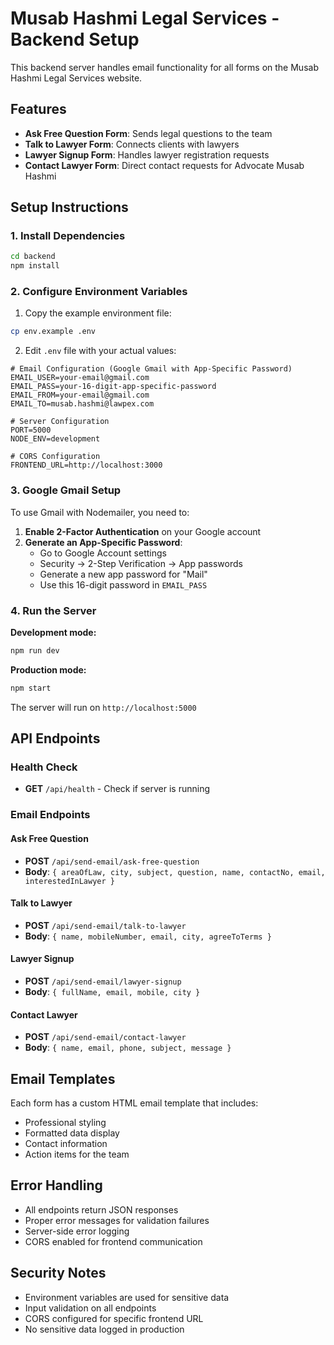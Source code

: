 # Musab Hashmi Legal Services - Backend Setup

This backend server handles email functionality for all forms on the Musab Hashmi Legal Services website.

## Features

- **Ask Free Question Form**: Sends legal questions to the team
- **Talk to Lawyer Form**: Connects clients with lawyers
- **Lawyer Signup Form**: Handles lawyer registration requests
- **Contact Lawyer Form**: Direct contact requests for Advocate Musab Hashmi

## Setup Instructions

### 1. Install Dependencies

```bash
cd backend
npm install
```

### 2. Configure Environment Variables

1. Copy the example environment file:
```bash
cp env.example .env
```

2. Edit `.env` file with your actual values:
```env
# Email Configuration (Google Gmail with App-Specific Password)
EMAIL_USER=your-email@gmail.com
EMAIL_PASS=your-16-digit-app-specific-password
EMAIL_FROM=your-email@gmail.com
EMAIL_TO=musab.hashmi@lawpex.com

# Server Configuration
PORT=5000
NODE_ENV=development

# CORS Configuration
FRONTEND_URL=http://localhost:3000
```

### 3. Google Gmail Setup

To use Gmail with Nodemailer, you need to:

1. **Enable 2-Factor Authentication** on your Google account
2. **Generate an App-Specific Password**:
   - Go to Google Account settings
   - Security → 2-Step Verification → App passwords
   - Generate a new app password for "Mail"
   - Use this 16-digit password in `EMAIL_PASS`

### 4. Run the Server

**Development mode:**
```bash
npm run dev
```

**Production mode:**
```bash
npm start
```

The server will run on `http://localhost:5000`

## API Endpoints

### Health Check
- **GET** `/api/health` - Check if server is running

### Email Endpoints

#### Ask Free Question
- **POST** `/api/send-email/ask-free-question`
- **Body**: `{ areaOfLaw, city, subject, question, name, contactNo, email, interestedInLawyer }`

#### Talk to Lawyer
- **POST** `/api/send-email/talk-to-lawyer`
- **Body**: `{ name, mobileNumber, email, city, agreeToTerms }`

#### Lawyer Signup
- **POST** `/api/send-email/lawyer-signup`
- **Body**: `{ fullName, email, mobile, city }`

#### Contact Lawyer
- **POST** `/api/send-email/contact-lawyer`
- **Body**: `{ name, email, phone, subject, message }`

## Email Templates

Each form has a custom HTML email template that includes:
- Professional styling
- Formatted data display
- Contact information
- Action items for the team

## Error Handling

- All endpoints return JSON responses
- Proper error messages for validation failures
- Server-side error logging
- CORS enabled for frontend communication

## Security Notes

- Environment variables are used for sensitive data
- Input validation on all endpoints
- CORS configured for specific frontend URL
- No sensitive data logged in production
